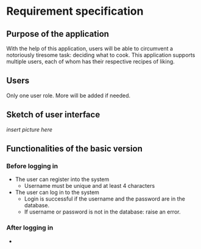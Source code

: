 # Requirement specification
## Purpose of the application
With the help of this application, users will be able to circumvent a notoriously tiresome task: deciding what to cook.
This application supports multiple users, each of whom has their respective recipes of liking. 
## Users
Only one user role. More will be added if needed.
## Sketch of user interface
*insert picture here*
## Functionalities of the basic version
### Before logging in
- The user can register into the system
  * Username must be unique and at least 4 characters
- The user can log in to the system
  * Login is successful if the username and the password are in the database.
  * If username or password is not in the database: raise an error.
### After logging in
- 
